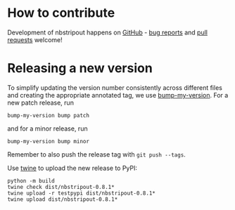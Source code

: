 # How to contribute

Development of nbstripout happens on
[GitHub](https://github.com/kynan/nbstripout) -
[bug reports](https://github.com/kynan/nbstripout/issues) and
[pull requests](https://github.com/kynan/nbstripout/pulls) welcome!

# Releasing a new version

To simplify updating the version number consistently across different files and
creating the appropriate annotated tag, we use
[bump-my-version](https://github.com/callowayproject/bump-my-version). For a new
patch release, run

    bump-my-version bump patch

and for a minor release, run

    bump-my-version bump minor

Remember to also push the release tag with `git push --tags`.

Use [twine](https://twine.readthedocs.io/en/latest/#using-twine) to upload the
new release to PyPI:

    python -m build
    twine check dist/nbstripout-0.8.1*
    twine upload -r testpypi dist/nbstripout-0.8.1*
    twine upload dist/nbstripout-0.8.1*
